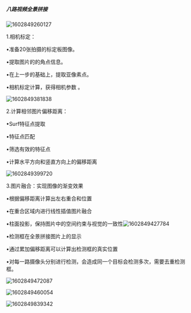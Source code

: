 ##### 八路视频全景拼接

![1602849260127](E:\MEGA\1602849260127.png)

1.相机标定：

•准备20张拍摄的标定板图像。

•提取图片的的角点信息。

•在上一步的基础上，提取亚像素点。

•相机标定计算，获得相机参数 。

![1602849381838](C:\Users\zhao\AppData\Roaming\Typora\typora-user-images\1602849381838.png)

2.计算相邻图片偏移距离：

•Surf特征点提取

•特征点匹配

•筛选有效的特征点

•计算水平方向和竖直方向上的偏移距离 

 

![1602849399720](C:\Users\zhao\AppData\Roaming\Typora\typora-user-images\1602849399720.png)

3.图片融合：实现图像的渐变效果

•根据偏移距离计算出左右重合和位置

•在重合区域内进行线性插值图片融合

•柱面投影，保持图片中的空间约束与视觉的一致性![1602849427784](C:\Users\zhao\AppData\Roaming\Typora\typora-user-images\1602849427784.png)



•检测框在全景拼接图片上的显示

•通过累加偏移距离可以计算出检测框的真实位置

•对每一路摄像头分别进行检测，会造成同一个目标会检测多次，需要去重检测框。

![1602849472087](C:\Users\zhao\AppData\Roaming\Typora\typora-user-images\1602849472087.png)

![1602849460054](C:\Users\zhao\AppData\Roaming\Typora\typora-user-images\1602849460054.png)

![1602849839342](C:\Users\zhao\AppData\Roaming\Typora\typora-user-images\1602849839342.png)